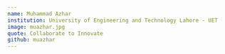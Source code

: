 ```yaml
---
name: Muhammad Azhar
institution: University of Engineering and Technology Lahore - UET
image: muazhar.jpg
quote: Collaborate to Innovate
github: muazhar
---
```

